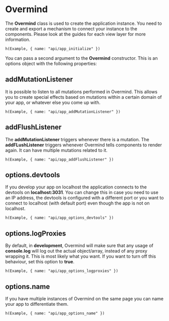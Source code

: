 # Overmind

The **Overmind** class is used to create the application instance. You need to create and export a mechanism to connect your instance to the components. Please look at the guides for each view layer for more information.

```marksy
h(Example, { name: "api/app_initialize" })
```

You can pass a second argument to the **Overmind** constructor. This is an options object with the following properties:

## addMutationListener

It is possible to listen to all mutations performed in Overmind. This allows you to create special effects based on mutations within a certain domain of your app, or whatever else you come up with.

```marksy
h(Example, { name: "api/app_addMutationListener" })
```

## addFlushListener

The **addMutationListener** triggers whenever there is a mutation. The **addFLushListener** triggers whenever Overmind tells components to render again. It can have multiple mutations related to it.

```marksy
h(Example, { name: "api/app_addFlushListener" })
```


## options.devtools
If you develop your app on localhost the application connects to the devtools on **localhost:3031**. You can change this in case you need to use an IP address, the devtools is configured with a different port or you want to connect to localhost (with default port) even though the app is not on localhost.

```marksy
h(Example, { name: "api/app_options_devtools" })
```

## options.logProxies
By default, in **development**, Overmind will make sure that any usage of **console.log** will log out the actual object/array, instead of any proxy wrapping it. This is most likely what you want. If you want to turn off this behaviour, set this option to **true**.

```marksy
h(Example, { name: "api/app_options_logproxies" })
```

## options.name
If you have multiple instances of Overmind on the same page you can name your app to differentiate them.

```marksy
h(Example, { name: "api/app_options_name" })
```
